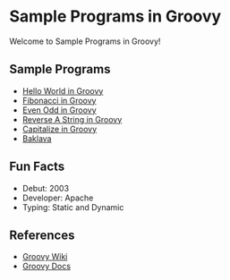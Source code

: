 # Sample Programs in Groovy

Welcome to Sample Programs in Groovy!

## Sample Programs

- [Hello World in Groovy](https://github.com/jrg94/sample-programs/issues/33)
- [Fibonacci in Groovy](https://github.com/TheRenegadeCoder/sample-programs/issues/568)
- [Even Odd in Groovy](https://github.com/TheRenegadeCoder/sample-programs/issues/1106)
- [Reverse A String in Groovy](https://github.com/TheRenegadeCoder/sample-programs/issues/1108)
- [Capitalize in Groovy](https://github.com/TheRenegadeCoder/sample-programs/issues/1110)
- [Baklava](https://github.com/TheRenegadeCoder/sample-programs/issues/1346)

## Fun Facts

- Debut: 2003
- Developer: Apache
- Typing: Static and Dynamic

## References

- [Groovy Wiki](https://en.wikipedia.org/wiki/Groovy_(programming_language))
- [Groovy Docs](http://groovy-lang.org/)
